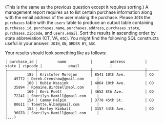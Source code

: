 (This is the same as the previous question except it requires sorting.)
A management report requires us to list certain purchase information
along with the email address of the user making the purchase. Please
`JOIN` the `purchases` table with the `users` table to produce an 
output table containing
`purchases.id`,
`purchases.name`,
`purchases.address`,
`purchases.state`,
`purchases.zipcode`, and
`users.email`.
Sort the results in ascending order by state abbreviation (CT, VA, etc).
You might find the following SQL constructs useful in your answer: `JOIN`, `ON`, `ORDER BY`, `ASC`.

Your results should look something like as follows:
```
│ purchase_id │         name           │        address         │ state │ zipcode │            email              │
├─────────────┼────────────────────────┼────────────────────────┼───────┼─────────┼───────────────────────────────┤
│         185 │ Kristofer Morejon      │ 8541 10th Ave.         │ CO    │   49772 │ Derek.Crenshaw@gmail.com      │
│         100 │ Rubie Wassink          │ 4864 10th Ave.         │ CO    │   35894 │ Romaine.Birdsell@aol.com      │
│         160 │ Keri Puett             │ 4652 8th Ave.          │ CO    │   72241 │ Sherilyn.Hamill@gmail.com     │
│         154 │ Cammy Halpin           │ 3778 45th St.          │ CO    │   80611 │ Tonette.Alba@gmail.com        │
│         153 │ Harley Kimball         │ 3157 44th Ave.         │ CO    │   36878 │ Sherilyn.Hamill@gmail.com     │
(...)
```